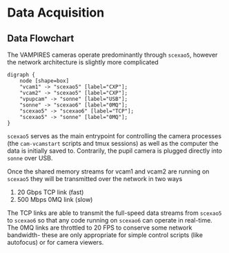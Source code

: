 # Data Acquisition

## Data Flowchart

The VAMPIRES cameras operate predominantly through `scexao5`, however the network architecture is slightly more complicated

```{graphviz}
digraph {
    node [shape=box]
    "vcam1" -> "scexao5" [label="CXP"];
    "vcam2" -> "scexao5" [label="CXP"];
    "vpupcam" -> "sonne" [label="USB"];
    "sonne" -> "scexao6" [label="0MQ"];
    "scexao5" -> "scexao6" [label="TCP"];
    "scexao5" -> "sonne" [label="0MQ"];
}
```

`scexao5` serves as the main entrypoint for controlling the camera processes (the `cam-vcamstart` scripts and tmux sessions) as well as the computer the data is initially saved to. Contrarily, the pupil camera is plugged directly into `sonne` over USB.

Once the shared memory streams for vcam1 and vcam2 are running on `scexao5` they will be transmitted over the network in two ways
1. 20 Gbps TCP link (fast)
2. 500 Mbps 0MQ link (slow)

The TCP links are able to transmit the full-speed data streams from `scexao5` to `scexao6` so that any code running on `scexao6` can operate in real-time. The 0MQ links are throttled to 20 FPS to conserve some network bandwidth- these are only appropriate for simple control scripts (like autofocus) or for camera viewers. 